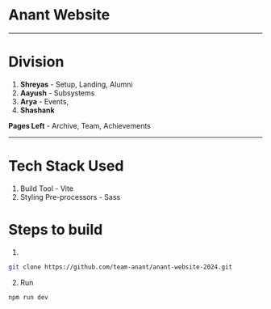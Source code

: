 # Anant Website

---

# Division

1. **Shreyas** - Setup, Landing, Alumni
2. **Aayush** - Subsystems
3. **Arya** - Events,
4. **Shashank**

**Pages Left** - Archive, Team, Achievements

---

# Tech Stack Used

1. Build Tool - Vite
2. Styling Pre-processors - Sass

# Steps to build

1.

```bash
git clone https://github.com/team-anant/anant-website-2024.git
```

2. Run

```bash
npm run dev
```
